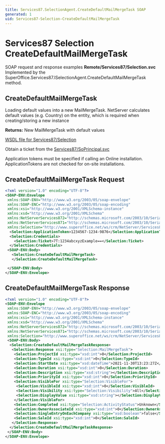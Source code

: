 ```yaml
---
title: Services87.SelectionAgent.CreateDefaultMailMergeTask SOAP
generated: 1
uid: Services87-Selection-CreateDefaultMailMergeTask
---
```


# Services87 Selection CreateDefaultMailMergeTask

SOAP request and response examples **Remote/Services87/Selection.svc**
Implemented by the <see cref="M:SuperOffice.Services87.ISelectionAgent.CreateDefaultMailMergeTask">SuperOffice.Services87.ISelectionAgent.CreateDefaultMailMergeTask</see> method.

## CreateDefaultMailMergeTask

Loading default values into a new MailMergeTask.
NetServer calculates default values (e.g. Country) on the entity, which is required when creating/storing a new instance


**Returns:** New MailMergeTask with default values


[WSDL file for Services87/Selection](../Services87-Selection.md)

Obtain a ticket from the [Services87/SoPrincipal.svc](../SoPrincipal/index.md)

Application tokens must be specified if calling an Online installation. ApplicationTokens are not checked for on-site installations.

## CreateDefaultMailMergeTask Request

```xml
<?xml version="1.0" encoding="UTF-8"?>
<SOAP-ENV:Envelope
 xmlns:SOAP-ENV="http://www.w3.org/2003/05/soap-envelope"
 xmlns:SOAP-ENC="http://www.w3.org/2003/05/soap-encoding"
 xmlns:xsi="http://www.w3.org/2001/XMLSchema-instance"
 xmlns:xsd="http://www.w3.org/2001/XMLSchema"
 xmlns:NetServerServices872="http://schemas.microsoft.com/2003/10/Serialization/Arrays"
 xmlns:NetServerServices871="http://schemas.microsoft.com/2003/10/Serialization/"
 xmlns:Selection="http://www.superoffice.net/ws/crm/NetServer/Services87">
  <Selection:ApplicationToken>1234567-1234-9876</Selection:ApplicationToken>
  <Selection:Credentials>
    <Selection:Ticket>7T:1234abcxyzExample==</Selection:Ticket>
  </Selection:Credentials>
 <SOAP-ENV:Body>
   <Selection:CreateDefaultMailMergeTask>
   </Selection:CreateDefaultMailMergeTask>

 </SOAP-ENV:Body>
</SOAP-ENV:Envelope>

```


## CreateDefaultMailMergeTask Response

```xml
<?xml version="1.0" encoding="UTF-8"?>
<SOAP-ENV:Envelope
 xmlns:SOAP-ENV="http://www.w3.org/2003/05/soap-envelope"
 xmlns:SOAP-ENC="http://www.w3.org/2003/05/soap-encoding"
 xmlns:xsi="http://www.w3.org/2001/XMLSchema-instance"
 xmlns:xsd="http://www.w3.org/2001/XMLSchema"
 xmlns:NetServerServices872="http://schemas.microsoft.com/2003/10/Serialization/Arrays"
 xmlns:NetServerServices871="http://schemas.microsoft.com/2003/10/Serialization/"
 xmlns:Selection="http://www.superoffice.net/ws/crm/NetServer/Services87">
 <SOAP-ENV:Body>
  <Selection:CreateDefaultMailMergeTaskResponse>
   <Selection:Response xsi:type="Selection:MailMergeTask">
    <Selection:ProjectId xsi:type="xsd:int">0</Selection:ProjectId>
    <Selection:TypeId xsi:type="xsd:int">0</Selection:TypeId>
    <Selection:StartDate xsi:type="xsd:dateTime">2021-11-30T13:23:27Z</Selection:StartDate>
    <Selection:Duration xsi:type="xsd:int">0</Selection:Duration>
    <Selection:Description xsi:type="xsd:string"></Selection:Description>
    <Selection:PriorityId xsi:type="xsd:int">0</Selection:PriorityId>
    <Selection:VisibleFor xsi:type="Selection:VisibleFor">
     <Selection:VisibleId xsi:type="xsd:int">0</Selection:VisibleId>
     <Selection:Visibility xsi:type="Selection:Visibility">All</Selection:Visibility>
     <Selection:DisplayValue xsi:type="xsd:string"></Selection:DisplayValue>
    </Selection:VisibleFor>
    <Selection:Completed xsi:type="Selection:ActivityStatus">Unknown</Selection:Completed>
    <Selection:OwnerAssociateId xsi:type="xsd:int">0</Selection:OwnerAssociateId>
    <Selection:SingleEntryOnEachCompany xsi:type="xsd:boolean">false</Selection:SingleEntryOnEachCompany>
    <Selection:SaleId xsi:type="xsd:int">0</Selection:SaleId>
   </Selection:Response>
  </Selection:CreateDefaultMailMergeTaskResponse>
 </SOAP-ENV:Body>
</SOAP-ENV:Envelope>

```

